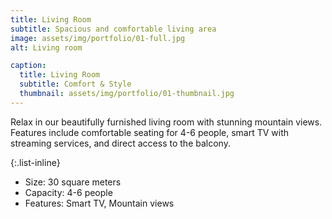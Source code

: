 ```yaml
---
title: Living Room
subtitle: Spacious and comfortable living area
image: assets/img/portfolio/01-full.jpg
alt: Living room

caption:
  title: Living Room
  subtitle: Comfort & Style
  thumbnail: assets/img/portfolio/01-thumbnail.jpg
---
```

Relax in our beautifully furnished living room with stunning mountain views. Features include comfortable seating for 4-6 people, smart TV with streaming services, and direct access to the balcony.

{:.list-inline}
- Size: 30 square meters
- Capacity: 4-6 people
- Features: Smart TV, Mountain views

